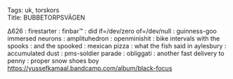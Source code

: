 Tags: uk, torskors  
Title: BUBBETORPSVÄGEN  
  
∆626 : firestarter : finbar™ : did if=/dev/zero of=/dev/null : guinness-goo immersed neurons : amplituhedron : openminishit : bike intervals with the spooks : and the spooked : mexican pizza : what the fish said in aylesbury : accumulated dust : pms-soldier parade : obliggati : another fast delivery to penny : proper snow shoes boy  
<https://yussefkamaal.bandcamp.com/album/black-focus>  
